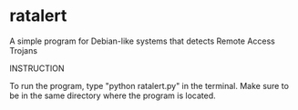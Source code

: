 # ratalert
A simple program for Debian-like systems that detects Remote Access Trojans

INSTRUCTION

To run the program, type "python ratalert.py" in the terminal. Make sure to be in the same directory where the program is located.
